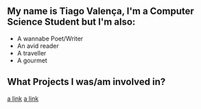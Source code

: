 ## My name is Tiago Valença, I'm a Computer Science Student but I'm also:
- A wannabe Poet/Writer
- An avid reader
- A traveller
- A gourmet

## What Projects I was/am involved in?
[a link](https://github.com/victoralmeida432/MARSSChool)
[a link](https://github.com/Storm-Petrel/Hermes)
